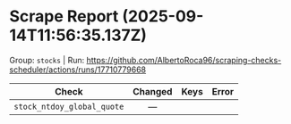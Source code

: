 # Scrape Report (2025-09-14T11:56:35.137Z)

Group: `stocks`  |  Run: https://github.com/AlbertoRoca96/scraping-checks-scheduler/actions/runs/17710779668

| Check | Changed | Keys | Error |
|---|:---:|:--|:--|
| `stock_ntdoy_global_quote` | — |  |  |
